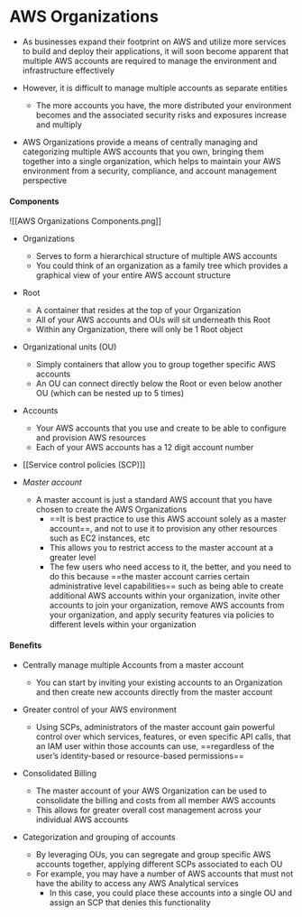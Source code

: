 # AWS Organizations

- As businesses expand their footprint on AWS and utilize more services to build and deploy their applications, it will soon become apparent that multiple AWS accounts are required to manage the environment and infrastructure effectively

- However, it is difficult to manage multiple accounts as separate entities
	- The more accounts you have, the more distributed your environment becomes and the associated security risks and exposures increase and multiply

- AWS Organizations provide a means of centrally managing and categorizing multiple AWS accounts that you own, bringing them together into a single organization, which helps to maintain your AWS environment from a security, compliance, and account management perspective

#### Components
![[AWS Organizations Components.png]]
- Organizations
	- Serves to form a hierarchical structure of multiple AWS accounts
	- You could think of an organization as a family tree which provides a graphical view of your entire AWS account structure
	
- Root
	- A container that resides at the top of your Organization
	- All of your AWS accounts and OUs will sit underneath this Root
	- Within any Organization, there will only be 1 Root object
	
- Organizational units (OU)
	- Simply containers that allow you to group together specific AWS accounts
	- An OU can connect directly below the Root or even below another OU (which can be nested up to 5 times)
	
- Accounts
	- Your AWS accounts that you use and create to be able to configure and provision AWS resources
	- Each of your AWS accounts has a 12 digit account number
	
- [[Service control policies (SCP)]]
	
- *Master account*
	-  A master account is just a standard AWS account that you have chosen to create the AWS Organizations
		-  ==It is best practice to use this AWS account solely as a master account==, and not to use it to provision any other resources such as EC2 instances, etc
		-  This allows you to restrict access to the master account at a greater level
		-  The few users who need access to it, the better, and you need to do this because ==the master account carries certain administrative level capabilities== such as being able to create additional AWS accounts within your organization, invite other accounts to join your organization, remove AWS accounts from your organization, and apply security features via policies to different levels within your organization

#### Benefits

-  Centrally manage multiple Accounts from a master account
	-  You can start by inviting your existing accounts to an Organization and then create new accounts directly from the master account

- Greater control of your AWS environment
	- Using SCPs, administrators of the master account gain powerful control over which services, features, or even specific API calls, that an IAM user within those accounts can use, ==regardless of the user’s identity-based or resource-based permissions==

- Consolidated Billing
	- The master account of your AWS Organization can be used to consolidate the billing and costs from all member AWS accounts
	- This allows for greater overall cost management across your individual AWS accounts

- Categorization and grouping of accounts
	- By leveraging OUs, you can segregate and group specific AWS accounts together, applying different SCPs associated to each OU
	- For example, you may have a number of AWS accounts that must not have the ability to access any AWS Analytical services
		- In this case, you could place these accounts into a single OU and assign an SCP that denies this functionality